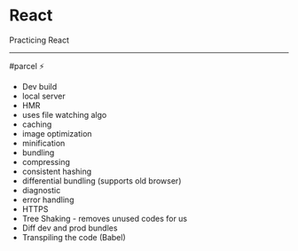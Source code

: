 # React
Practicing React <hr>

#parcel ⚡️

- Dev build
- local server
- HMR
- uses file watching algo
- caching
- image optimization
- minification
- bundling
- compressing
- consistent hashing
- differential bundling (supports old browser)
- diagnostic
- error handling
- HTTPS
- Tree Shaking - removes unused codes for us
- Diff dev and prod bundles
- Transpiling the code (Babel)
